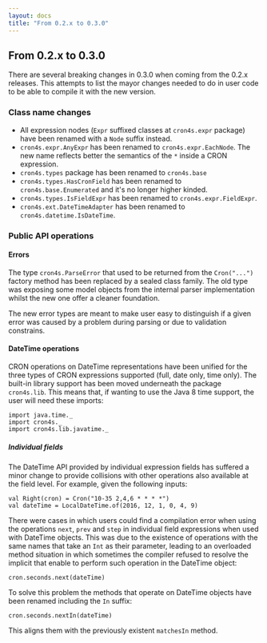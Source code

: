 ```yaml
---
layout: docs
title: "From 0.2.x to 0.3.0"
---
```


## From 0.2.x to 0.3.0

There are several breaking changes in 0.3.0 when coming from the 0.2.x releases. This attempts to list the mayor 
changes needed to do in user code to be able to compile it with the new version.

### Class name changes

 * All expression nodes (`Expr` suffixed classes at `cron4s.expr` package) have been renamed with a `Node` suffix instead.
 * `cron4s.expr.AnyExpr` has been renamed to `cron4s.expr.EachNode`. The new name reflects better the semantics of the `*` inside a CRON expression.
 * `cron4s.types` package has been renamed to `cron4s.base`
 * `cron4s.types.HasCronField` has been renamed to `cron4s.base.Enumerated` and it's no longer higher kinded.
 * `cron4s.types.IsFieldExpr` has been renamed to `cron4s.expr.FieldExpr`.
 * `cron4s.ext.DateTimeAdapter` has been renamed to `cron4s.datetime.IsDateTime`.
 
### Public API operations

#### Errors

The type `cron4s.ParseError` that used to be returned from the `Cron("...")` factory method has been replaced by a sealed
class family. The old type was exposing some model objects from the internal parser implementation whilst the new one
offer a cleaner foundation.

The new error types are meant to make user easy to distinguish if a given error was caused by a problem during parsing
or due to validation constrains.

#### DateTime operations

CRON operations on DateTime representations have been unified for the three types of CRON expressions supported (full,
date only, time only). The built-in library support has been moved underneath the package `cron4s.lib`. This means that,
if wanting to use the Java 8 time support, the user will need these imports:

```tut:silent
import java.time._
import cron4s._
import cron4s.lib.javatime._
```

##### Individual fields

The DateTime API provided by individual expression fields has suffered a minor change to provide collisions with other
operations also available at the field level. For example, given the following inputs:

```tut
val Right(cron) = Cron("10-35 2,4,6 * * * *")
val dateTime = LocalDateTime.of(2016, 12, 1, 0, 4, 9)
```

There were cases in which users could find a compilation error when using the operations `next`, `prev` and `step` in
individual field expressions when used with DateTime objects. This was due to the existence of operations with the
same names that take an `Int` as their parameter, leading to an overloaded method situation in which sometimes the
compiler refused to resolve the implicit that enable to perform such operation in the DateTime object:

```tut:fail
cron.seconds.next(dateTime)
```

To solve this problem the methods that operate on DateTime objects have been renamed including the `In` suffix:

```tut
cron.seconds.nextIn(dateTime)
```

This aligns them with the previously existent `matchesIn` method.